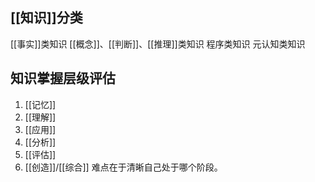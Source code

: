 ## [[知识]]分类
[[事实]]类知识
[[概念]]、[[判断]]、[[推理]]类知识
程序类知识
元认知类知识

## 知识掌握层级评估
1. [[记忆]] 
2. [[理解]] 
3. [[应用]] 
4. [[分析]] 
5. [[评估]] 
6. [[创造]]/[[综合]] 
难点在于清晰自己处于哪个阶段。